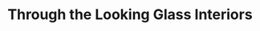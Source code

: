 ---
title: "Through the Looking Glass Interiors"
url: /dereham/through-the-looking-glass-interiors/
shop: Raumausstattung
---